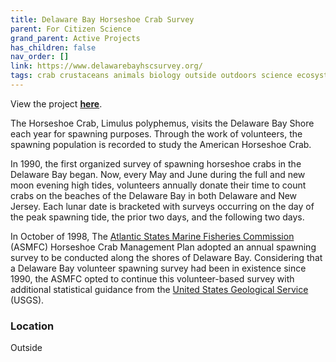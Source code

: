 ```yaml
---
title: Delaware Bay Horseshoe Crab Survey
parent: For Citizen Science
grand_parent: Active Projects
has_children: false
nav_order: []
link: https://www.delawarebayhscsurvey.org/
tags: crab crustaceans animals biology outside outdoors science ecosystem ecology marine
---
```


View the project [**here**](https://www.delawarebayhscsurvey.org/).

The Horseshoe Crab, Limulus polyphemus, visits the Delaware Bay Shore each year for spawning purposes. Through the work of volunteers, the spawning population is recorded to study the American Horseshoe Crab.

In 1990, the first organized survey of spawning horseshoe crabs in the Delaware Bay began. Now, every May and June during the full and new moon evening high tides, volunteers annually donate their time to count crabs on the beaches of the Delaware Bay in both Delaware and New Jersey. Each lunar date is bracketed with surveys occurring on the day of the peak spawning tide, the prior two days, and the following two days.

In October of 1998, The [Atlantic States Marine Fisheries Commission](http://www.asmfc.org/) (ASMFC) Horseshoe Crab Management Plan adopted an annual spawning survey to be conducted along the shores of Delaware Bay. Considering that a Delaware Bay volunteer spawning survey had been in existence since 1990, the ASMFC opted to continue this volunteer-based survey with additional statistical guidance from the [United States Geological Service](https://www.usgs.gov/) (USGS).

### Location
Outside
